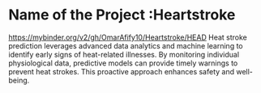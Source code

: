 # Name of the Project :Heartstroke

https://mybinder.org/v2/gh/OmarAfify10/Heartstroke/HEAD
Heat stroke prediction leverages advanced data analytics and machine learning to identify early signs of heat-related illnesses. By monitoring individual physiological data, predictive models can provide timely warnings to prevent heat strokes. This proactive approach enhances safety and well-being.
